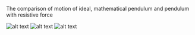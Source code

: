 The comparison of motion of ideal, mathematical pendulum and pendulum with resistive force

![alt text](https://github.com/lvikasz/Physics/blob/master/Pendulum%20with%20resistive%20force/Comparison1.png)
![alt text](https://github.com/lvikasz/Physics/blob/master/Pendulum%20with%20resistive%20force/Comparison2.png)
![alt text](https://github.com/lvikasz/Physics/blob/master/Pendulum%20with%20resistive%20force/Comaprison3.png)
